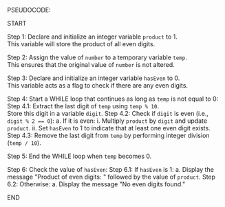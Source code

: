 PSEUDOCODE:


START

Step 1: Declare and initialize an integer variable `product` to 1.  
        This variable will store the product of all even digits.

Step 2: Assign the value of `number` to a temporary variable `temp`.  
        This ensures that the original value of `number` is not altered.

Step 3: Declare and initialize an integer variable `hasEven` to 0.  
        This variable acts as a flag to check if there are any even digits.

Step 4: Start a WHILE loop that continues as long as `temp` is not equal to 0:
   Step 4.1: Extract the last digit of `temp` using `temp % 10`.  
             Store this digit in a variable `digit`.
   Step 4.2: Check if `digit` is even (i.e., `digit % 2 == 0`):
       a. If it is even:
          i. Multiply `product` by `digit` and update `product`.
         ii. Set `hasEven` to 1 to indicate that at least one even digit exists.
   Step 4.3: Remove the last digit from `temp` by performing integer division (`temp / 10`).

Step 5: End the WHILE loop when `temp` becomes 0.

Step 6: Check the value of `hasEven`:
   Step 6.1: If `hasEven` is 1:
       a. Display the message "Product of even digits: " followed by the value of `product`.
   Step 6.2: Otherwise:
       a. Display the message "No even digits found."

END
